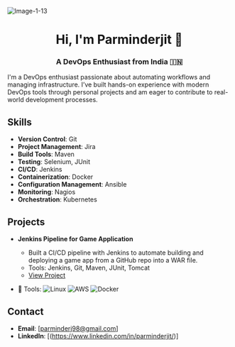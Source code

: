 ![Image-1-13](https://github.com/user-attachments/assets/8d87e39f-a3c3-4974-88f5-fdb581ab97d7)
<h1 align="center">Hi, I'm Parminderjit  👋</h1>
<h3 align="center">A DevOps Enthusiast from India 🇮🇳</h3>

I'm a DevOps enthusiast passionate about automating workflows and managing infrastructure. I’ve built hands-on experience with modern DevOps tools through personal projects and am eager to contribute to real-world development processes.

## Skills
- **Version Control**: Git
- **Project Management**: Jira
- **Build Tools**: Maven
- **Testing**: Selenium, JUnit
- **CI/CD**: Jenkins
- **Containerization**: Docker
- **Configuration Management**: Ansible
- **Monitoring**: Nagios
- **Orchestration**: Kubernetes

## Projects
- **Jenkins Pipeline for Game Application**
  - Built a CI/CD pipeline with Jenkins to automate building and deploying a game app from a GitHub repo into a WAR file.
  - Tools: Jenkins, Git, Maven, JUnit, Tomcat
  - [View Project]([your-repo-link])

- 🧰 Tools: ![Linux](https://img.shields.io/badge/Linux-000?style=flat&logo=linux&logoColor=white)
![AWS](https://img.shields.io/badge/AWS-232F3E?style=flat&logo=amazonaws&logoColor=white)
![Docker](https://img.shields.io/badge/Docker-2496ED?style=flat&logo=docker&logoColor=white)


## Contact
- **Email**: [parminderj98@gmail.com]
- **LinkedIn**: [(https://www.linkedin.com/in/parminderjit/)]
<!--

### 🚀 My DevOps Projects

| Project | Description | Tech Stack | Link |
|--------|-------------|------------|------|
| **CI/CD for PHP Website** | Automated build & deploy via GitHub Actions to cPanel | GitHub Actions, Linux, FTP | [View on GitHub](https://github.com/parminder911/project-name) |
| **AWS Static Site Hosting** | Deployed a secure HTML site on EC2 with Nginx & SSL | AWS EC2, Route53, Nginx | [Project Repo](https://github.com/parminder911/project-name) |

---

### 📊 GitHub Stats
<p align="center">
  <img src="https://github-readme-stats.vercel.app/api?username=parminder911&show_icons=true&theme=radical" alt="stats"/>
</p>
